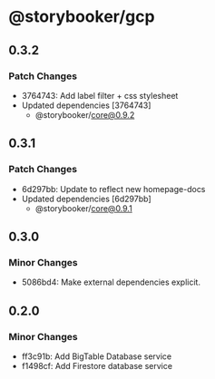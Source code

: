 # @storybooker/gcp

## 0.3.2

### Patch Changes

- 3764743: Add label filter + css stylesheet
- Updated dependencies [3764743]
  - @storybooker/core@0.9.2

## 0.3.1

### Patch Changes

- 6d297bb: Update to reflect new homepage-docs
- Updated dependencies [6d297bb]
  - @storybooker/core@0.9.1

## 0.3.0

### Minor Changes

- 5086bd4: Make external dependencies explicit.

## 0.2.0

### Minor Changes

- ff3c91b: Add BigTable Database service
- f1498cf: Add Firestore database service
